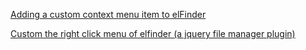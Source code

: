 [Adding a custom context menu item to elFinder](https://stackoverflow.com/questions/16604842/adding-a-custom-context-menu-item-to-elfinder)  
  

[Custom the right click menu of elfinder (a jquery file manager plugin)
](https://stackoverflow.com/questions/37314981/custom-the-right-click-menu-of-elfinder-a-jquery-file-manager-plugin)
